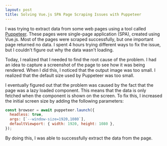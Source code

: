 ```yaml
---
layout: post
title: Solving Vue.js SPA Page Scraping Issues with Puppeteer
---
```


I was trying to extract data from some web pages using a tool called [Puppeteer](https://pptr.dev/). These pages were single-page application (SPA), created using Vue.js. Most of the pages were scraped successfully, but one important page returned no data. I spent 4 hours trying different ways to fix the issue, but I couldn't figure out why the data wasn't loading.

Today, I realized that I needed to find the root cause of the problem. I had an idea to capture a screenshot of the page to see how it was being rendered. When I did this, I noticed that the output image was too small. I realized that the default size used by Puppeteer was too small.

I eventually figured out that the problem was caused by the fact that the page was a lazy loaded component. This means that the data is only fetched when the component is shown on the screen. To fix this, I increased the initial screen size by adding the following parameters:

```javascript
const browser = await puppeteer.launch({
  headless: true,
  args: [`--window-size=1920,1080`],
  defaultViewport: { width: 1920, height: 1080 },
});
```

By doing this, I was able to successfully extract the data from the page.

